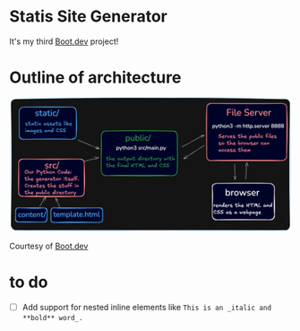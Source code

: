 # Statis Site Generator

It's my third [Boot.dev](https://www.boot.dev) project!

# Outline of architecture
![outline of architecture](/architecture.png)

Courtesy of [Boot.dev](https://www.boot.dev)

# to do
- [ ] Add support for nested inline elements like `This is an _italic and **bold** word_.`
